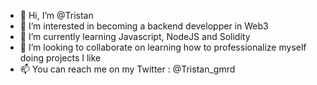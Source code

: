 - 👋 Hi, I’m @Tristan
- 👀 I’m interested in becoming a backend developper in Web3
- 🌱 I’m currently learning Javascript, NodeJS and Solidity
- 💞️ I’m looking to collaborate on learning how to professionalize myself doing projects I like
- 📫 You can reach me on my Twitter : @Tristan_gmrd

<!---
Wolfy29/Wolfy29 is a ✨ special ✨ repository because its `README.md` (this file) appears on your GitHub profile.
You can click the Preview link to take a look at your changes.
--->
